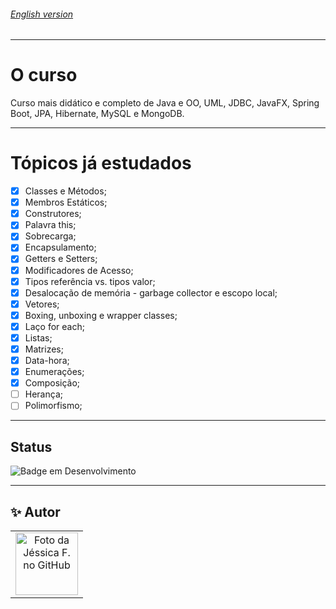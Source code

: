 <h6> <a href = "https://github.com/jessrbl/Java-POO/blob/main/README-EN.md"> English version </a></h6>

___

# O curso

Curso mais didático e completo de Java e OO, UML, JDBC, JavaFX, Spring Boot, JPA, Hibernate, MySQL e MongoDB.


---

# Tópicos já estudados


- [x] Classes e Métodos;
- [x] Membros Estáticos;
- [x] Construtores;
- [x] Palavra this;
- [x] Sobrecarga;
- [x] Encapsulamento;
- [x] Getters e Setters;
- [x] Modificadores de Acesso;
- [x] Tipos referência vs. tipos valor;
- [x] Desalocação de memória - garbage collector e escopo local;
- [x] Vetores;
- [x] Boxing, unboxing e wrapper classes;
- [x] Laço for each;
- [x] Listas;
- [x] Matrizes;
- [x] Data-hora;
- [x] Enumerações;
- [x] Composição;
- [ ] Herança;
- [ ] Polimorfismo;

---


## Status

![Badge em Desenvolvimento](https://img.shields.io/static/v1?label=STATUS&message=EM%20DESENVOLVIMENTO&color=FF69B4&style=for-the-badge)


___

<h2> ✨ Autor</h2>

<table>
  <tr>
    <td align="center">
      <a href="https://github.com/jessrbl">
        <img src="https://avatars3.githubusercontent.com/jessrbl" width="100px;" alt="Foto da Jéssica F. no GitHub"/><br>
        <sub>